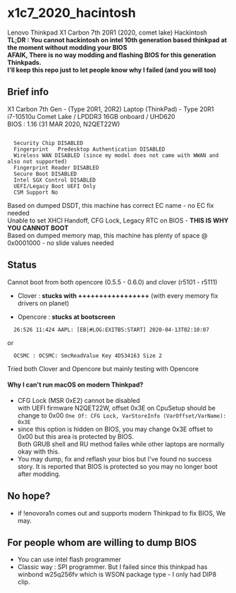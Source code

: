 # x1c7_2020_hacintosh
Lenovo Thinkpad X1 Carbon 7th 20R1 (2020, comet lake) Hackintosh</br>
**TL;DR : You cannot hackintosh on intel 10th generation based thinkpad at the moment without modding your BIOS**</br>
**AFAIK, There is no way modding and flashing BIOS for this generation Thinkpads.**</br>
**I'll keep this repo just to let people know why I failed (and you will too)**

## Brief info
X1 Carbon 7th Gen - (Type 20R1, 20R2) Laptop (ThinkPad) - Type 20R1 </br>
i7-10510u Comet Lake / LPDDR3 16GB onboard / UHD620 </br>
BIOS : 1.16 (31 MAR 2020, N2QET22W)

<pre><code>
  Security Chip DISABLED
  Fingerprint 	Predesktop Authentication DISABLED
  Wireless WAN DISABLED (since my model does not came with WWAN and also not supported)
  Fingerprint Reader DISABLED
  Secure Boot DISABLED
  Intel SGX Control DISABLED
  UEFI/Legacy Boot UEFI Only
  CSM Support No
</code></pre>

Based on dumped DSDT, this machine has correct EC name - no EC fix needed</br>
Unable to set XHCI Handoff, CFG Lock, Legacy RTC on BIOS - **THIS IS WHY YOU CANNOT BOOT**</br>
Based on dumped memory map, this machine has plenty of space @ 0x0001000 - no slide values needed

## Status
Cannot boot from both opencore (0.5.5 - 0.6.0) and clover (r5101 - r5111)</br>

- Clover : **stucks with +++++++++++++++++** (with every memory fix drivers on planet)

- Opencore : **stucks at bootscreen**

```
  26:526 11:424 AAPL: [EB|#LOG:EXITBS:START] 2020-04-13T02:10:07
```
or 
```
  OCSMC : OCSMC: SmcReadValue Key 4D534163 Size 2
```
Tried both Clover and Opencore but mainly testing with Opencore


#### Why I can't run macOS on modern Thinkpad?

- CFG Lock (MSR 0xE2) cannot be disabled <br>
with UEFI firmware N2QET22W, offset 0x3E on CpuSetup should be change to 0x00
```One Of: CFG Lock, VarStoreInfo (VarOffset/VarName): 0x3E```
- since this option is hidden on BIOS, you may change 0x3E offset to 0x00 but this area is protected by BIOS.<br>
Both GRUB shell and RU method failes while other laptops are normally okay with this.
- You may dump, fix and reflash your bios but I've found no success story. It is reported that BIOS is protected so you may no longer boot after modding.

## No hope?

- if !enovora1n comes out and supports modern Thinkpad to fix BIOS, We may.

## For people whom are willing to dump BIOS

- You can use intel flash programmer
- Classic way : SPI programmer. But I failed since this thinkpad has winbond w25q256fv which is WSON package type - I only had DIP8 clip.

